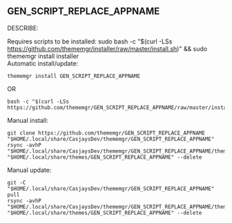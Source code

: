## GEN_SCRIPT_REPLACE_APPNAME
  
  DESCRIBE:
  
Requires scripts to be installed: sudo bash -c "$(curl -LSs https://github.com/thememgr/installer/raw/master/install.sh)" && sudo thememgr install installer  
Automatic install/update:    
```shell
thememgr install GEN_SCRIPT_REPLACE_APPNAME
```
OR  
```shell
bash -c "$(curl -LSs https://github.com/thememgr/GEN_SCRIPT_REPLACE_APPNAME/raw/master/install.sh)"
```
  
Manual install:  
```shell
git clone https://github.com/thememgr/GEN_SCRIPT_REPLACE_APPNAME "$HOME/.local/share/CasjaysDev/thememgr/GEN_SCRIPT_REPLACE_APPNAME"
rsync -avhP "$HOME/.local/share/CasjaysDev/thememgr/GEN_SCRIPT_REPLACE_APPNAME/theme/." "$HOME/.local/share/themes/GEN_SCRIPT_REPLACE_APPNAME" --delete
```
  
Manual update:  
```shell
git -C "$HOME/.local/share/CasjaysDev/thememgr/GEN_SCRIPT_REPLACE_APPNAME" pull
rsync -avhP "$HOME/.local/share/CasjaysDev/thememgr/GEN_SCRIPT_REPLACE_APPNAME/theme/." "$HOME/.local/share/themes/GEN_SCRIPT_REPLACE_APPNAME" --delete
```
